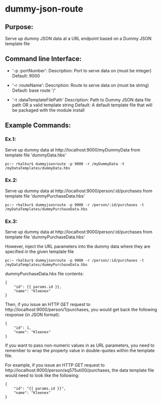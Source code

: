 # dummy-json-route

## Purpose:

Serve up dummy JSON data at a URL endpoint based on a Dummy JSON template file

## Command line Interface:

* '-p :portNumber':
	Description: Port to serve data on (must be integer)
	Default: 9000
	
* '-r :routeName':
	Description: Route to serve data on (must be string)
	Default: base route '/'
	
* '-t :dataTemplateFilePath'
	Description: Path to Dummy JSON data file path OR a valid template string
	Default: A default template file that will be packaged with the module install
	
	
## Example Commands:

### __Ex.1__: 
Serve up dummy data at http://localhost:9000/myDummyData from template file 'dummyData.hbs'

	
	pc:~ rkalkur$ dummyjsonroute -p 9000 -r /myDummyData -t /myDataTemplates/dummyData.hbs
	
	
	
###  __Ex.2__: 
Serve up dummy data at http://localhost:9000/person/:id/purchases from template file 'dummyPurchaseData.hbs'

	
	pc:~ rkalkur$ dummyjsonroute -p 9000 -r /person/:id/purchases -t /myDataTemplates/dummyPurchaseData.hbs
	


###  __Ex.3__: 
Serve up dummy data at http://localhost:9000/person/:id/purchases from template file 'dummyPurchaseData.hbs'

However, inject the URL parameters into the dummy data where they are specified in the given template file

	
	pc:~ rkalkur$ dummyjsonroute -p 9000 -r /person/:id/purchases -t /myDataTemplates/dummyPurchaseData.hbs
	

dummyPurchaseData.hbs file contents: 
	
	{ 
		"id": {{ params.id }},
		"name": "Kleenex"
	}

Then, if you issue an HTTP GET request to http://localhost:9000/person/1/purchases, you would get back the following response (in JSON format):

	{	
		"id": 1,
		"name": "Kleenex"
	}


If you want to pass non-numeric values in as URL parameters, you need to remember to wrap the property value in double-quotes within the template file.

For example, if you issue an HTTP GET request to http://localhost:9000/person/aq575uti00/purchases, the data template file would need to look like the following:

	{ 
		"id": "{{ params.id }}",
		"name": "Kleenex"
	}